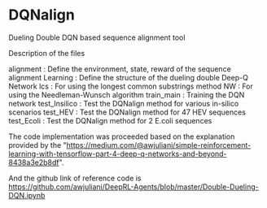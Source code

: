 # DQNalign
Dueling Double DQN based sequence alignment tool

Description of the files

alignment : Define the environment, state, reward of the sequence alignment
Learning : Define the structure of the dueling double Deep-Q Network
lcs : For using the longest common substrings method
NW : For using the Needleman-Wunsch algorithm
train_main : Training the DQN network
test_Insilico : Test the DQNalign method for various in-silico scenarios
test_HEV : Test the DQNalign method for 47 HEV sequences
test_Ecoli : Test the DQNalign method for 2 E.coli sequences

The code implementation was proceeded based on the explanation provided by the "https://medium.com/@awjuliani/simple-reinforcement-learning-with-tensorflow-part-4-deep-q-networks-and-beyond-8438a3e2b8df". 

And the github link of reference code is https://github.com/awjuliani/DeepRL-Agents/blob/master/Double-Dueling-DQN.ipynb
